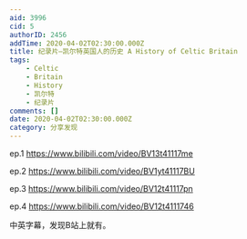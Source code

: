 ```yaml
---
aid: 3996
cid: 5
authorID: 2456
addTime: 2020-04-02T02:30:00.000Z
title: 纪录片—凯尔特英国人的历史 A History of Celtic Britain
tags:
    - Celtic
    - Britain
    - History
    - 凯尔特
    - 纪录片
comments: []
date: 2020-04-02T02:30:00.000Z
category: 分享发现
---
```


ep.1 https://www.bilibili.com/video/BV13t41117me

ep.2 https://www.bilibili.com/video/BV1yt41117BU

ep.3 https://www.bilibili.com/video/BV12t41117pn

ep.4 https://www.bilibili.com/video/BV12t4111746

中英字幕，发现B站上就有。
